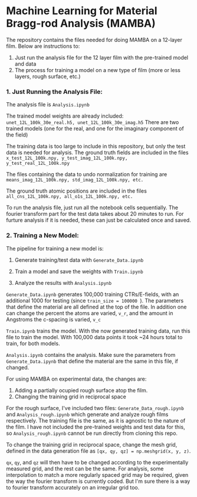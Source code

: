 # Machine Learning for Material Bragg-rod Analysis (MAMBA)

The repository contains the files needed for doing MAMBA on a 12-layer film. Below are instructions to:
1. Just run the analysis file for the 12 layer film with the pre-trained model and data
2. The process for training a model on a new type of film (more or less layers, rough surface, etc.)


### 1. Just Running the Analysis File:

The analysis file is ```Analysis.ipynb```

The trained model weights are already included: ``` unet_12L_100k_30e_real.h5, unet_12L_100k_30e_imag.h5 ``` There are two trained models (one for the real, and one for the imaginary component of the field)

The training data is too large to include in this repository, but only the test data is needed for analysis. The ground truth fields are included in the files ``` x_test_12L_100k.npy, y_test_imag_12L_100k.npy, y_test_real_12L_100k.npy ```

The files containing the data to undo normalization for training are ``` means_imag_12L_100k.npy, std_imag_12L_100k.npy, etc. ```

The ground truth atomic positions are included in the files ``` all_cns_12L_100k.npy, all_o1s_12L_100k.npy, etc. ```

To run the analysis file, just run all the notebook cells sequentially. The fourier transform part for the test data takes about 20 minutes to run. For furture analysis if it is needed, these can just be calculated once and saved.


### 2. Training a New Model:

The pipeline for training a new model is:

1. Generate training/test data with ```Generate_Data.ipynb```

2. Train a model and save the weights with  ```Train.ipynb```

3. Analyze the results with ```Analysis.ipynb```

```Generate_Data.ipynb``` generates 100,000 training CTRs/E-fields, with an additional 1000 for testing (since ```train_size = 100000 ```). The parameters that define the material are all defined at the top of the file. In addition one can change the percent the atoms are varied, ```v_r```, and the amount in Angstroms the c-spacing is varied, ```v_c```

```Train.ipynb``` trains the model. With the now generated training data, run this file to train the model. With 100,000 data points it took ~24 hours total to train, for both models.

```Analysis.ipynb``` contains the analysis. Make sure the parameters from ```Generate_Data.ipynb``` that define the material are the same in this file, if changed. 

For using MAMBA on experimental data, the changes are:

1. Adding a partially ocupied rough surface atop the film.
2. Changing the training grid in reciprocal space

For the rough surface, I've included two files: ```Generate_Data_rough.ipynb``` and ```Analysis_rough.ipynb``` which generate and analyze rough films respectively. The training file is the same, as it is agnostic to the nature of the film. I have not included the pre-trained weights and test data for this, so ```Analysis_rough.ipynb``` cannot be run directly from cloning this repo.

To change the training grid in reciprocal space, change the mesh grid, defined in the data generation file as ```[qx, qy, qz] = np.meshgrid(x, y, z)```. 

`qx`, `qy`, and `qz` will then have to be changed according to the experimentally measured grid, and the rest can be the same. For analysis, some interpolation to match a more regularly spaced grid may be required, given the way the fourier transform is currently coded. But I'm sure there is a way to fourier transform accurately on an irregular grid too.


